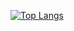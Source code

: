 [![Top Langs](https://github-readme-stats.vercel.app/api/top-langs/?username=na2na-p&layout=compact&theme=radical)](https://github.com/anuraghazra/github-readme-stats)
